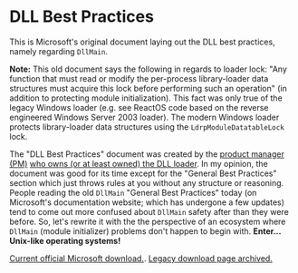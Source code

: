# DLL Best Practices

This is Microsoft's original document laying out the DLL best practices, namely regarding `DllMain`.

**Note:** This old document says the following in regards to loader lock: "Any function that must read or modify the per-process library-loader data structures must acquire this lock before performing such an operation" (in addition to protecting module initialization). This fact was only true of the legacy Windows loader (e.g. see ReactOS code based on the reverse engineered Windows Server 2003 loader). The modern Windows loader protects library-loader data structures using the `LdrpModuleDatatableLock` lock.

The "DLL Best Practices" document was created by the [product manager (PM)](https://medium.com/@adiagashe/microsoft-program-manager-overview-everything-you-need-to-know-from-application-to-interview-33eab7fb0dde) [who owns (or at least owned) the DLL loader](https://learn.microsoft.com/en-us/archive/blogs/larryosterman/best-practices-for-dllmain). In my opinion, the document was good for its time except for the "General Best Practices" section which just throws rules at you without any structure or reasoning. People reading the old `DllMain` "General Best Practices" today (on Microsoft's documentation website; which has undergone a few updates) tend to come out more confused about `DllMain` safety after than they were before. So, let's rewrite it with the the perspective of an ecosystem where `DllMain` (module initializer) problems don't happen to begin with. **Enter... Unix-like operating systems!**

[Current official Microsoft download.](https://download.microsoft.com/download/a/f/7/af7777e5-7dcd-4800-8a0a-b18336565f5b/DLL_bestprac.doc). [Legacy download page archived.](https://web.archive.org/web/20101029013644/http://www.microsoft.com/whdc/driver/kernel/DLL_bestprac.mspx)
